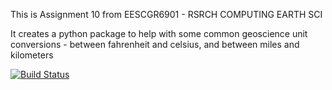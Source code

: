 This is Assignment 10 from EESCGR6901 - RSRCH COMPUTING EARTH SCI

It creates a python package to help with some common geoscience unit conversions - between fahrenheit and celsius, and between miles and kilometers

[![Build Status](https://travis-ci.org/shizishan/unitconvert.svg?branch=master)](https://travis-ci.org/shizishan/unitconvert)
